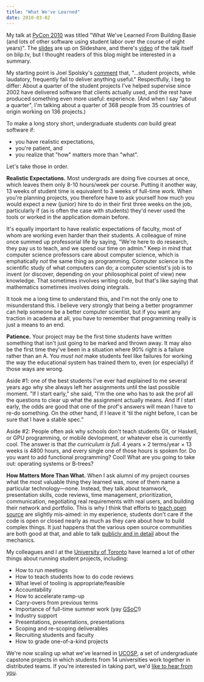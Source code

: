 ```yaml
---
title: "What We've Learned"
date: 2010-03-02
---
```

My talk at <a href="http://us.pycon.org/2010">PyCon 2010</a> was titled "What We've Learned From Building Basie (and lots of other software using student labor over the course of eight years)".  The <a href="http://www.slideshare.net/gvwilson/what-weve-learned-from-building-basie-3241279">slides</a> are up on Slideshare, and there's <a href="http://blip.tv/file/3260995">video</a> of the talk itself on blip.tv, but I thought readers of this blog might be interested in a summary.

My starting point is Joel Spolsky's <a href="http://joelonsoftware.com/items/2009/10/26.html">comment</a> that, "…student projects, while laudatory, frequently fail to deliver anything useful."  Respectfully, I beg to differ: About a quarter of the student projects I've helped supervise since 2002 have delivered software that clients actually used, and the rest have produced something even more useful: experience.  (And when I say "about a quarter", I'm talking about a quarter of 368 people from 35 countries of origin working on 136 projects.)

To make a long story short, undergraduate students <em>can</em> build great software if:

-   you have realistic expectations,
-   you're patient, and
-   you realize that "how" matters more than "what".

Let's take those in order.

<strong>Realistic Expectations.</strong> Most undergrads are doing five courses at once, which leaves them only 8-10 hours/week per course.  Putting it another way, 13 weeks of student time is equivalent to 3 weeks of full-time work.  When you're planning projects, you therefore have to ask yourself how much you would expect a new (junior) hire to do in their first three weeks on the job, particularly if (as is often the case with students) they'd never used the tools or worked in the application domain before.

It's equally important to have realistic expectations of faculty, most of whom are working even harder than their students.  A colleague of mine once summed up professorial life by saying, "We're here to do research, they pay us to teach, and we spend our time on admin."  Keep in mind that computer science professors care about computer science, which is emphatically <em>not</em> the same thing as programming.  Computer science is the scientific study of what computers can do; a computer scientist's job is to invent (or discover, depending on your philosophical point of view) new knowledge.  That sometimes involves writing code, but that's like saying that mathematics sometimes involves doing integrals.

It took me a long time to understand this, and I'm not the only one to misunderstand this.  I believe very strongly that being a better programmer can help someone be a better computer scientist, but if you want any traction in academa at all, you have to remember that programming really is just a means to an end.

<strong>Patience.</strong> Your project may be the first time students have written something that isn't just going to be marked and thrown away.  It may also be the first time they've been in a situation where 90% right is a failure rather than an A.  You <em>must not</em> make students feel like failures for working the way the educational system has trained them to, even (or especially) if those ways are wrong.

Aside #1: one of the best students I've ever had explained to me several years ago why she always left her assignments until the last possible moment.  "If I start early," she said, "I'm the one who has to ask the prof all the questions to clear up what the assignment actually means.  And if I start early, the odds are good that one of the prof's answers will mean I have to re-do something.  On the other hand, if I leave it 'til the night before, I can be sure that I have a stable spec."

Aside #2: People often ask why schools don't  teach students Git, or Haskell, or GPU programming, or mobile devlopment, or whatever else is currently cool.  The answer is that <em>the curriculum is full</em>.  4 years × 2 terms/year × 13 weeks is 4800 hours, and every single one of those hours is spoken for.  Do you want to add functional programming?  Cool!  What are you going to take out: operating systems or B-trees?

<strong>How Matters More Than What.</strong> When I ask alumni of my project courses what the most valuable thing they learned was, none of them name a particular technology—none.  Instead, they talk about teamwork, presentation skills, code reviews, time management, prioritization, communication, negotiating real requirements with real users, and building their network and portfolio.  This is why I think that efforts to <a href="http://teachingopensource.org">teach open source</a> are slightly mis-aimed: in my experience, students don't care if the code is open or closed nearly as much as they care about how to build complex things.  It just happens that the various open source communities are both good at that, and able to talk <a href="http://producingoss.com">publicly and in detail</a> about the mechanics.

My colleagues and I at the <a href="http://www.cs.utoronto.ca">University of Toronto</a> have learned a lot of other things about running student projects, including:

-   How to run meetings
-   How to teach students how to do code reviews
-   What level of tooling is appropriate/feasible
-   Accountability
-   How to accelerate ramp-up
-   Carry-overs from previous terms
-   Importance of full-time summer work (yay <a href="http://code.google.com/soc/">GSoC</a>!)
-   Industry support
-   Presentations, presentations, presentations
-   Scoping and re-scoping deliverables
-   Recruiting students and faculty
-   How to grade one-of-a-kind projects

We're now scaling up what we've learned in <a href="http://ucosp.wordpress.com">UCOSP</a>, a set of undergraduate capstone projects in which students from 14 universities work together in distributed teams.  If you're interested in taking part, we'd <a href="mailto:gvwilson@third-bit.com">like to hear from you</a>.
